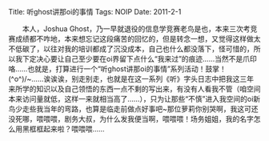 Title: 听ghost讲那oi的事情
Tags:  NOIP
Date:  2011-2-1

　　本人，Joshua Ghost，乃一早就退役的信息学竞赛老鸟是也，本来三次考竞赛成绩都不咋地，本来想忘记这段痛苦的回忆的，但是转念一想，又觉得这样做太不低碳了，以往对我的培训都成了沉没成本，自己也什么都没落下，怪可惜的，所以我下定决心要让自己至少要在oi界留下点什么“我来过”的痕迹……当然不是爪印咯……也就是，打算进行一个“听ghost讲那oi的事情”系列活动！鼓掌！(^o^)/~……诶诶诶，别走别走，也就是在这一系列《听》字头日志中把我这三年来所学的知识以及自己领悟的东西一点不剩的写出来，有没有人看我不管（咱空间本来访问量就低，这样一来就相当高了……），只为让那些“不慎”进入我空间的oi新鸟少走些我当年的弯路，也算是临走前做点好事吧~那位萝莉你别哭啊，我这可还没死哪，喂喂喂，剧务大叔，为什么发我便当啊，喂喂喂！场务姐姐，我的名字怎么用黑框框起来啦？喂喂喂……


